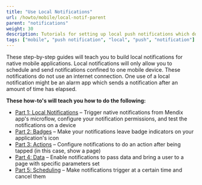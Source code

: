 ```yaml
---
title: "Use Local Notifications"
url: /howto/mobile/local-notif-parent
parent: "notifications"
weight: 30
description: Tutorials for setting up local push notifications which do not use an internet connection.
tags: ["mobile", "push notification", "local", "push", "notification"]
---
```


These step-by-step guides will teach you to build local notifications for native mobile applications. Local notifications will only allow you to schedule and send notifications confined to one mobile device. These notifications do not use an internet connection. One use of a local notification might be an alarm app which sends a notification after an amount of time has elapsed.

**These how-to's will teach you how to do the following:**

* [Part 1: Local Notifications](native-local-notifications) – Trigger native notifications from Mendix app's microflow, configure your notification permissions, and test the notifications on a device
* [Part 2: Badges](local-notif-badges) – Make your notifications leave badge indicators on your application's icon
* [Part 3: Actions](local-notif-action) – Configure notifications to do an action after being tapped (in this case, show a page)
* [Part 4: Data](local-notif-data) – Enable notifications to pass data and bring a user to a page with specific parameters set
* [Part 5: Scheduling](local-notif-schedule-cancel) – Make notifications trigger at a certain time and cancel them
